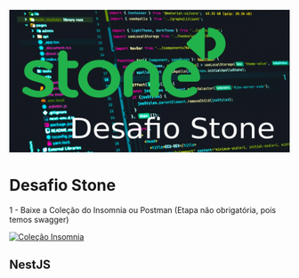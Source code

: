 ![imagem do projeto stone](https://github.com/jnerydesigner/stone-challenger/blob/main/images/g7137.png)


# Desafio Stone

1 - Baixe a Coleção do Insomnia ou Postman (Etapa não obrigatória, pois temos swagger)

[![Coleção Insomnia](http://i.imgur.com/tXSoThF.png)](https://github.com/jnerydesigner/stone-challenger/blob/main/insomnia_2023-06-19.json "Coleção Insomnia")

## NestJS


